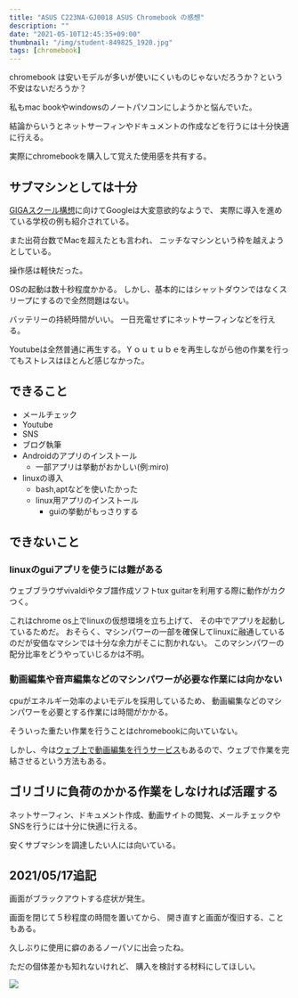 ```yaml
---
title: "ASUS C223NA-GJ0018 ASUS Chromebook の感想"
description: ""
date: "2021-05-10T12:45:35+09:00"
thumbnail: "/img/student-849825_1920.jpg"
tags: [chromebook]
---
```

chromebook は安いモデルが多いが使いにくいものじゃないだろうか？という不安はないだろうか？

私もmac bookやwindowsのノートパソコンにしようかと悩んでいた。

結論からいうとネットサーフィンやドキュメントの作成などを行うには十分快適に行える。

実際にchromebookを購入して覚えた使用感を共有する。
## サブマシンとしては十分
[GIGAスクール構想](https://edu.google.com/intl/ja/giga-school-plan/)に向けてGoogleは大変意欲的なようで、
実際に導入を進めている学校の例も紹介されている。

また出荷台数でMacを超えたとも言われ、
ニッチなマシンという枠を越えようとしている。

操作感は軽快だった。

OSの起動は数十秒程度かかる。
しかし、基本的にはシャットダウンではなくスリープにするので全然問題はない。

バッテリーの持続時間がいい。
一日充電せずにネットサーフィンなどを行える。

Youtubeは全然普通に再生する。Ｙｏｕｔｕｂｅを再生しながら他の作業を行ってもストレスはほとんど感じなかった。
## できること
- メールチェック
- Youtube
- SNS
- ブログ執筆
- Androidのアプリのインストール
  - 一部アプリは挙動がおかしい(例:miro)
- linuxの導入
  - bash,aptなどを使いたかった
  - linux用アプリのインストール
    - guiの挙動がもっさりする


## できないこと
### linuxのguiアプリを使うには難がある
ウェブブラウザvivaldiやタブ譜作成ソフトtux guitarを利用する際に動作がカクつく。

これはchrome os上でlinuxの仮想環境を立ち上げて、
その中でアプリを起動しているためだ。
おそらく、マシンパワーの一部を確保してlinuxに融通しているのだが安価なマシンでは十分な余力がそこに割かれない。
このマシンパワーの配分比率をどうやっていじるかは不明。

### 動画編集や音声編集などのマシンパワーが必要な作業には向かない
cpuがエネルギー効率のよいモデルを採用しているため、
動画編集などのマシンパワーを必要とする作業には時間がかかる。

そういった重たい作業を行うことはchromebookに向いていない。

しかし、今は[ウェブ上で動画編集を行うサービス](https://app.clipchamp.com/)もあるので、ウェブで作業を完結させるという方法もある。

## ゴリゴリに負荷のかかる作業をしなければ活躍する
ネットサーフィン、ドキュメント作成、動画サイトの閲覧、メールチェックやSNSを行うには十分に快適に行える。

安くサブマシンを調達したい人には向いている。

## 2021/05/17追記
画面がブラックアウトする症状が発生。

画面を閉じて５秒程度の時間を置いてから、
開き直すと画面が復旧する、こともある。

久しぶりに使用に癖のあるノーパソに出会ったね。

ただの個体差かも知れないけれど、
購入を検討する材料にしてほしい。

<script language="javascript" src="//ad.jp.ap.valuecommerce.com/servlet/jsbanner?sid=3563352&pid=887685185"></script><noscript><a href="//ck.jp.ap.valuecommerce.com/servlet/referral?sid=3563352&pid=887685185" rel="nofollow"><img src="//ad.jp.ap.valuecommerce.com/servlet/gifbanner?sid=3563352&pid=887685185" border="0"></a></noscript>